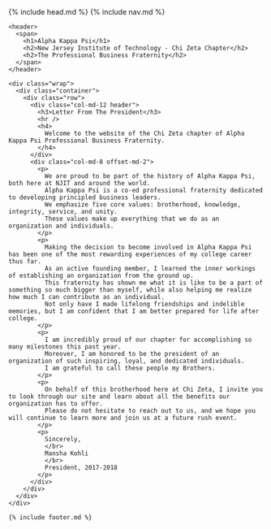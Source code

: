 <!DOCTYPE html>
<html>
  <head>
    {% include head.md %}
  </head>

  <body>
  	{% include nav.md %}

    <header>
      <span>
        <h1>Alpha Kappa Psi</h1>
        <h2>New Jersey Institute of Technology - Chi Zeta Chapter</h2>
        <h2>The Professional Business Fraternity</h2>
      </span>
    </header>

    <div class="wrap">
      <div class="container">
        <div class="row">
          <div class="col-md-12 header">
            <h3>Letter From The President</h3>
            <hr />
            <h4>
              Welcome to the website of the Chi Zeta chapter of Alpha Kappa Psi Professional Business Fraternity.
            </h4>
          </div>
          <div class="col-md-8 offset-md-2">
            <p>
              We are proud to be part of the history of Alpha Kappa Psi, both here at NJIT and around the world.
              Alpha Kappa Psi is a co-ed professional fraternity dedicated to developing principled business leaders.
              We emphasize five core values: brotherhood, knowledge, integrity, service, and unity.
              These values make up everything that we do as an organization and individuals.
            </p>
            <p>
              Making the decision to become involved in Alpha Kappa Psi has been one of the most rewarding experiences of my college career thus far.
              As an active founding member, I learned the inner workings of establishing an organization from the ground up.
              This fraternity has shown me what it is like to be a part of something so much bigger than myself, while also helping me realize how much I can contribute as an individual.
              Not only have I made lifelong friendships and indelible memories, but I am confident that I am better prepared for life after college.
            </p>
            <p>
              I am incredibly proud of our chapter for accomplishing so many milestones this past year.
              Moreover, I am honored to be the president of an organization of such inspiring, loyal, and dedicated individuals.
              I am grateful to call these people my Brothers.
            </p>
            <p>
              On behalf of this brotherhood here at Chi Zeta, I invite you to look through our site and learn about all the benefits our organization has to offer.
              Please do not hesitate to reach out to us, and we hope you will continue to learn more and join us at a future rush event.
            </p>
            <p>
              Sincerely,
              </br>
              Mansha Kohli
              </br>
              President, 2017-2018
            </p>
          </div>
        </div>
      </div>
    </div>

    {% include footer.md %}
  </body>

</html>
